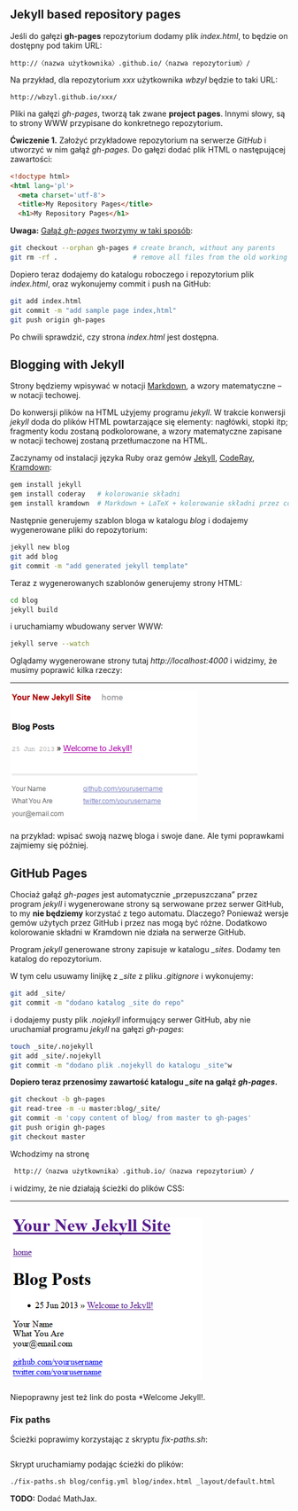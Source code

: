 ## Jekyll based repository pages

Jeśli do gałęzi **gh-pages** repozytorium dodamy plik *index.html*,
to będzie on dostępny pod takim URL:

    http://〈nazwa użytkownika〉.github.io/〈nazwa repozytorium〉/

Na przykład, dla repozytorium *xxx* użytkownika *wbzyl* będzie to taki URL:

    http://wbzyl.github.io/xxx/

Pliki na gałęzi *gh-pages*, tworzą tak zwane **project pages**.
Innymi słowy, są to strony WWW przypisane do konkretnego repozytorium.

**Ćwiczenie 1.** Założyć przykładowe repozytorium
na serwerze *GitHub* i utworzyć w nim gałąź *gh-pages*.
Do gałęzi dodać plik HTML o następującej zawartości:

```html
<!doctype html>
<html lang='pl'>
  <meta charset='utf-8'>
  <title>My Repository Pages</title>
  <h1>My Repository Pages</h1>
```
**Uwaga:**
[Gałąź *gh-pages* tworzymy w taki sposób](https://help.github.com/articles/creating-project-pages-manually):

```sh
git checkout --orphan gh-pages # create branch, without any parents
git rm -rf .                   # remove all files from the old working tree
```

Dopiero teraz dodajemy do katalogu roboczego i repozytorium plik
*index.html*, oraz wykonujemy commit i push na GitHub:

```sh
git add index.html
git commit -m "add sample page index,html"
git push origin gh-pages
```

Po chwili sprawdzić, czy strona *index.html* jest dostępna.


## Blogging with Jekyll

Strony będziemy wpisywać w notacji
[Markdown](http://www.ctrlshift.net/project/markdowneditor/), a wzory
matematyczne – w notacji techowej.

Do konwersji plików na HTML użyjemy programu *jekyll*. W trakcie
konwersji *jekyll* doda do plików HTML powtarzające się elementy:
nagłówki, stopki itp; fragmenty kodu zostaną podkolorowane, a wzory
matematyczne zapisane w notacji techowej zostaną przetłumaczone na
HTML.

Zaczynamy od instalacji języka Ruby oraz gemów
[Jekyll](https://github.com/mojombo/jekyll),
[CodeRay](http://coderay.rubychan.de/),
[Kramdown](http://kramdown.rubyforge.org/):

```sh
gem install jekyll
gem install coderay   # kolorowanie składni
gem install kramdown  # Markdown + LaTeX + kolorowanie składni przez coderay
```

Następnie generujemy szablon bloga w katalogu *blog*
i dodajemy wygenerowane pliki do repozytorium:

```sh
jekyll new blog
git add blog
git commit -m "add generated jekyll template"
```

Teraz z wygenerowanych szablonów generujemy strony HTML:

```sh
cd blog
jekyll build
```

i uruchamiamy wbudowany server WWW:

```sh
jekyll serve --watch
```

Oglądamy wygenerowane strony tutaj *http://localhost:4000*
i widzimy, że musimy poprawić kilka rzeczy:

----
![jekyll index page](/images/index-page.png)

na przykład: wpisać swoją nazwę bloga i swoje dane.
Ale tymi poprawkami zajmiemy się później.


## GitHub Pages

Chociaż gałąź *gh-pages* jest automatycznie „przepuszczana” przez
program *jekyll* i wygenerowane strony są serwowane przez serwer
GitHub, to my **nie będziemy** korzystać z tego automatu.
Dlaczego? Ponieważ wersje gemów użytych przez GitHub i przez nas mogą
być różne. Dodatkowo kolorowanie składni w Kramdown nie działa
na serwerze GitHub.

Program *jekyll* generowane strony zapisuje w katalogu *\_sites*.
Dodamy ten katalog do repozytorium.

W tym celu usuwamy linijkę z *_site* z pliku *.gitignore* i wykonujemy:

```sh
git add _site/
git commit -m "dodano katalog _site do repo"
```
i dodajemy pusty plik *.nojekyll* informujący serwer GitHub, aby
nie uruchamiał programu *jekyll* na gałęzi *gh-pages*:

```sh
touch _site/.nojekyll
git add _site/.nojekyll
git commit -m "dodano plik .nojekyll do katalogu _site"w
```

**Dopiero teraz przenosimy zawartość katalogu *_site* na gałąź
*gh-pages*.**

```sh
git checkout -b gh-pages
git read-tree -m -u master:blog/_site/
git commit -m 'copy content of blog/ from master to gh-pages'
git push origin gh-pages
git checkout master
```
Wchodzimy na stronę

```sh
 http://〈nazwa użytkownika〉.github.io/〈nazwa repozytorium〉/
```

i widzimy, że nie działają ścieżki do plików CSS:

----
![jekyll index page](/images/index-gh-page.png)
----

Niepoprawny jest też link do posta *Welcome Jekyll!.


### Fix paths

Ścieżki poprawimy korzystając z skryptu *fix-paths.sh*:

```sh

```

Skrypt uruchamiamy podając ścieżki do plików:

```sh
./fix-paths.sh blog/config.yml blog/index.html _layout/default.html
```




**TODO:** Dodać MathJax.
